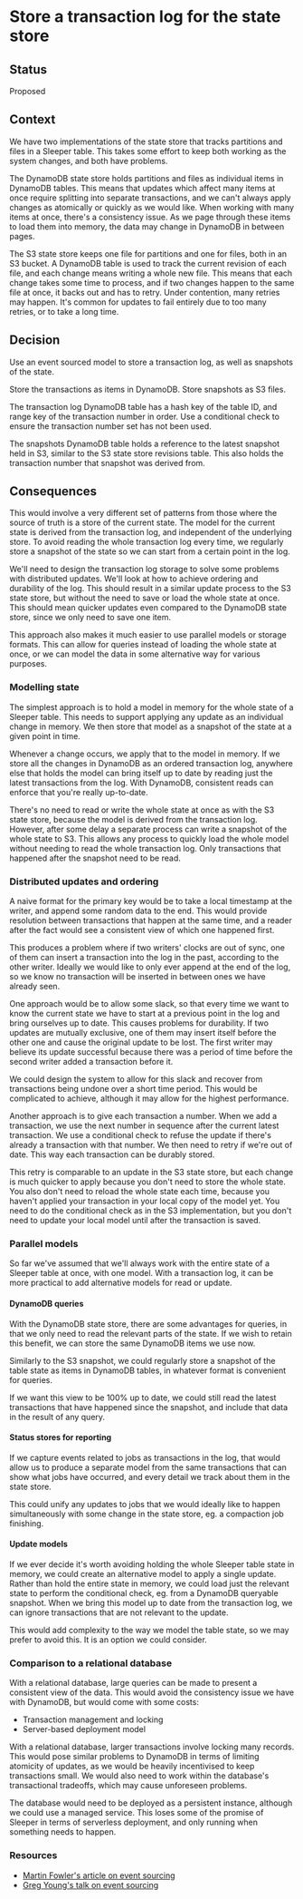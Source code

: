# Store a transaction log for the state store

## Status

Proposed

## Context

We have two implementations of the state store that tracks partitions and files in a Sleeper table. This takes some
effort to keep both working as the system changes, and both have problems.

The DynamoDB state store holds partitions and files as individual items in DynamoDB tables. This means that updates
which affect many items at once require splitting into separate transactions, and we can't always apply changes as
atomically or quickly as we would like. When working with many items at once, there's a consistency issue. As we page
through these items to load them into memory, the data may change in DynamoDB in between pages.

The S3 state store keeps one file for partitions and one for files, both in an S3 bucket. A DynamoDB table is used to
track the current revision of each file, and each change means writing a whole new file. This means that each change
takes some time to process, and if two changes happen to the same file at once, it backs out and has to retry. Under
contention, many retries may happen. It's common for updates to fail entirely due to too many retries, or to take a long
time.

## Decision

Use an event sourced model to store a transaction log, as well as snapshots of the state.

Store the transactions as items in DynamoDB. Store snapshots as S3 files.

The transaction log DynamoDB table has a hash key of the table ID, and range key of the transaction number in order. Use
a conditional check to ensure the transaction number set has not been used.

The snapshots DynamoDB table holds a reference to the latest snapshot held in S3, similar to the S3 state store
revisions table. This also holds the transaction number that snapshot was derived from.

## Consequences

This would involve a very different set of patterns from those where the source of truth is a store of the current
state. The model for the current state is derived from the transaction log, and independent of the underlying store.
To avoid reading the whole transaction log every time, we regularly store a snapshot of the state so we can start from a
certain point in the log.

We'll need to design the transaction log storage to solve some problems with distributed updates. We'll look at how to
achieve ordering and durability of the log. This should result in a similar update process to the S3 state store, but
without the need to save or load the whole state at once. This should mean quicker updates even compared to the DynamoDB
state store, since we only need to save one item.

This approach also makes it much easier to use parallel models or storage formats. This can allow for queries instead of
loading the whole state at once, or we can model the data in some alternative way for various purposes.

### Modelling state

The simplest approach is to hold a model in memory for the whole state of a Sleeper table. This needs to support
applying any update as an individual change in memory. We then store that model as a snapshot of the state at a given
point in time.

Whenever a change occurs, we apply that to the model in memory. If we store all the changes in DynamoDB as an ordered
transaction log, anywhere else that holds the model can bring itself up to date by reading just the latest transactions
from the log. With DynamoDB, consistent reads can enforce that you're really up-to-date.

There's no need to read or write the whole state at once as with the S3 state store, because the model is derived from
the transaction log. However, after some delay a separate process can write a snapshot of the whole state to S3. This
allows any process to quickly load the whole model without needing to read the whole transaction log. Only transactions
that happened after the snapshot need to be read.

### Distributed updates and ordering

A naive format for the primary key would be to take a local timestamp at the writer, and append some random data to the
end. This would provide resolution between transactions that happen at the same time, and a reader after the fact would
see a consistent view of which one happened first.

This produces a problem where if two writers' clocks are out of sync, one of them can insert a transaction into the log
in the past, according to the other writer. Ideally we would like to only ever append at the end of the log, so we know
no transaction will be inserted in between ones we have already seen.

One approach would be to allow some slack, so that every time we want to know the current state we have to start at a
previous point in the log and bring ourselves up to date. This causes problems for durability. If two updates are
mutually exclusive, one of them may insert itself before the other one and cause the original update to be lost. The
first writer may believe its update successful because there was a period of time before the second writer added a
transaction before it.

We could design the system to allow for this slack and recover from transactions being undone over a short time period.
This would be complicated to achieve, although it may allow for the highest performance.

Another approach is to give each transaction a number. When we add a transaction, we use the next number in sequence
after the current latest transaction. We use a conditional check to refuse the update if there's already a transaction
with that number. We then need to retry if we're out of date. This way each transaction can be durably stored.

This retry is comparable to an update in the S3 state store, but each change is much quicker to apply because you don't
need to store the whole state. You also don't need to reload the whole state each time, because you haven't applied your
transaction in your local copy of the model yet. You need to do the conditional check as in the S3 implementation, but
you don't need to update your local model until after the transaction is saved.

### Parallel models

So far we've assumed that we'll always work with the entire state of a Sleeper table at once, with one model. With a
transaction log, it can be more practical to add alternative models for read or update.

#### DynamoDB queries

With the DynamoDB state store, there are some advantages for queries, in that we only need to read the relevant parts
of the state. If we wish to retain this benefit, we can store the same DynamoDB items we use now.

Similarly to the S3 snapshot, we could regularly store a snapshot of the table state as items in DynamoDB tables, in
whatever format is convenient for queries.

If we want this view to be 100% up to date, we could still read the latest transactions that have happened since the
snapshot, and include that data in the result of any query.

#### Status stores for reporting

If we capture events related to jobs as transactions in the log, that would allow us to produce a separate model from
the same transactions that can show what jobs have occurred, and every detail we track about them in the state store.

This could unify any updates to jobs that we would ideally like to happen simultaneously with some change in the state
store, eg. a compaction job finishing.

#### Update models

If we ever decide it's worth avoiding holding the whole Sleeper table state in memory, we could create an alternative
model to apply a single update. Rather than hold the entire state in memory, we could load just the relevant state to
perform the conditional check, eg. from a DynamoDB queryable snapshot. When we bring this model up to date from the
transaction log, we can ignore transactions that are not relevant to the update.

This would add complexity to the way we model the table state, so we may prefer to avoid this. It is an option we could
consider.

### Comparison to a relational database

With a relational database, large queries can be made to present a consistent view of the data. This would avoid the
consistency issue we have with DynamoDB, but would come with some costs:

- Transaction management and locking
- Server-based deployment model

With a relational database, larger transactions involve locking many records. This would pose similar problems to
DynamoDB in terms of limiting atomicity of updates, as we would be heavily incentivised to keep transactions small. We
would also need to work within the database's transactional tradeoffs, which may cause unforeseen problems.

The database would need to be deployed as a persistent instance, although we could use a managed service. This loses
some of the promise of Sleeper in terms of serverless deployment, and only running when something needs to happen.

### Resources

- [Martin Fowler's article on event sourcing](https://martinfowler.com/eaaDev/EventSourcing.html)
- [Greg Young's talk on event sourcing](https://www.youtube.com/watch?v=LDW0QWie21s)
